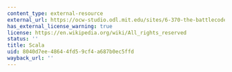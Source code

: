 ```yaml
---
content_type: external-resource
external_url: https://ocw-studio.odl.mit.edu/sites/6-370-the-battlecode-programming-competition-january-iap-2013/type/page/edit/5c284dcb-09b7-b8e2-b704-cf0a29e6f23a/#scala
has_external_license_warning: true
license: https://en.wikipedia.org/wiki/All_rights_reserved
status: ''
title: Scala
uid: 8040d7ee-4864-4fd5-9cf4-a687b0ec5ffd
wayback_url: ''
---
```

